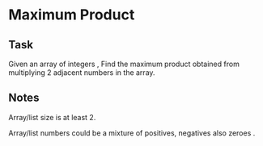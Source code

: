 # Maximum Product

## Task

Given an array of integers , Find the maximum product obtained from multiplying 2 adjacent numbers in the array.

## Notes

Array/list size is at least 2.

Array/list numbers could be a mixture of positives, negatives also zeroes .
